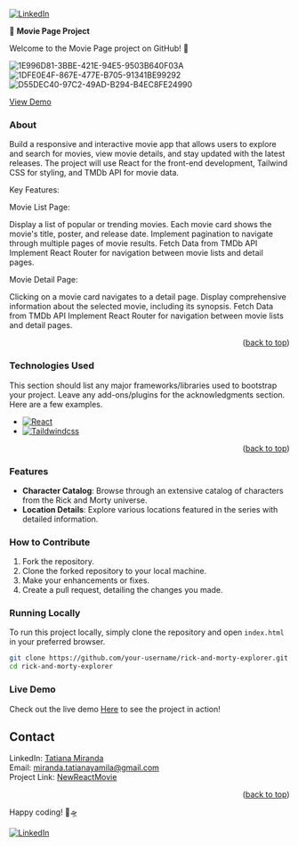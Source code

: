 [![LinkedIn][linkedin-shield]][linkedin-url]

🚀 **Movie Page Project**


Welcome to the Movie Page project on GitHub! 🌌

![1E996D81-3BBE-421E-94E5-9503B640F03A](https://github.com/mirandatatiana/NewReactMovieApp/assets/76907106/edec6ce7-a452-4f7b-b017-830b545c3fcf)
![1DFE0E4F-867E-477E-B705-91341BE99292](https://github.com/mirandatatiana/NewReactMovieApp/assets/76907106/257c7478-1d65-4aae-abdb-682b8974fa81)
![D55DEC40-97C2-49AD-B294-B4EC8FE24990](https://github.com/mirandatatiana/NewReactMovieApp/assets/76907106/38f670be-fce4-426a-97d3-f989c2b25ebc)

 <a href="https://mirandatatiana.github.io/RickyandMorty/">View Demo</a>
### About
Build a responsive and interactive movie app that allows users to explore and search for movies, view movie details, and stay updated with the latest releases. The project will use React for the front-end development, Tailwind CSS for styling, and TMDb API for movie data.

Key Features:

Movie List Page:

Display a list of popular or trending movies.
Each movie card shows the movie's title, poster, and release date.
Implement pagination to navigate through multiple pages of movie results.
Fetch Data from TMDb API
Implement React Router for navigation between movie lists and detail pages.


Movie Detail Page:

Clicking on a movie card navigates to a detail page.
Display comprehensive information about the selected movie, including its synopsis.
Fetch Data from TMDb API
Implement React Router for navigation between movie lists and detail pages.

<p align="right">(<a href="#readme-top">back to top</a>)</p>

### Technologies Used

This section should list any major frameworks/libraries used to bootstrap your project. Leave any add-ons/plugins for the acknowledgments section. Here are a few examples.

* [![React][React.js]][React-url]
* [![Taildwindcss][Taildwindcss.com]][Taildwindcss-url]

<p align="right">(<a href="#readme-top">back to top</a>)</p>

### Features
- **Character Catalog**: Browse through an extensive catalog of characters from the Rick and Morty universe.
- **Location Details**: Explore various locations featured in the series with detailed information.

### How to Contribute
1. Fork the repository.
2. Clone the forked repository to your local machine.
3. Make your enhancements or fixes.
4. Create a pull request, detailing the changes you made.

### Running Locally
To run this project locally, simply clone the repository and open `index.html` in your preferred browser.

```bash
git clone https://github.com/your-username/rick-and-morty-explorer.git
cd rick-and-morty-explorer
```

### Live Demo
Check out the live demo  <a href="https://mirandatatiana.github.io/RickyandMorty/">Here</a>
 to see the project in action!
 
<!-- CONTACT -->
## Contact
LinkedIn: [Tatiana Miranda](https://www.linkedin.com/in/tatianayamila-miranda/) 
<br/>
Email: miranda.tatianayamila@gmail.com
<br/>
Project Link: [NewReactMovie](https://reacttailwindmovies.netlify.app/)

<p align="right">(<a href="#readme-top">back to top</a>)</p>

Happy coding! 🚀🛸

[![LinkedIn][linkedin-shield]][linkedin-url]





<!-- MARKDOWN LINKS & IMAGES -->
<!-- https://www.markdownguide.org/basic-syntax/#reference-style-links -->
[linkedin-shield]: https://img.shields.io/badge/-LinkedIn-black.svg?style=for-the-badge&logo=linkedin&colorB=555
[linkedin-url]: https://github.com/mirandatatiana
[React.js]: https://img.shields.io/badge/React-20232A?style=for-the-badge&logo=react&logoColor=61DAFB
[React-url]: https://reactjs.org/
[Taildwindcss.com]: https://img.shields.io/badge/Taildwind-0769AD?style=for-the-badge&logo=taildwind&logoColor=white
[Taildwindcss-url]: https://tailwindcss.com/
